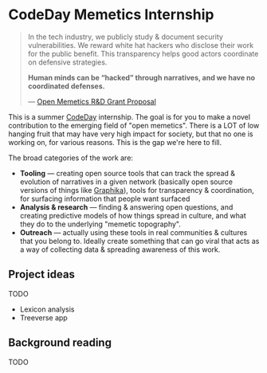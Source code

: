 # CodeDay Memetics Internship

> In the tech industry, we publicly study & document security vulnerabilities. We reward white hat hackers who disclose their work for the public benefit. This transparency helps good actors coordinate on defensive strategies. 
>
> **Human minds can be “hacked” through narratives, and we have no coordinated defenses.**
> 
> — [Open Memetics R&D Grant Proposal](https://docs.google.com/document/d/1kCLMHYjgWRPCjL5d7qXmN1QzgNXHmuljULaZg_04pZI/edit?tab=t.0)

This is a summer [CodeDay](https://codeday.org/) internship. The goal is for you to make a novel contribution to the emerging field of "open memetics". There is a LOT of low hanging fruit that may have very high impact for society, but that no one is working on, for various reasons. This is the gap we're here to fill. 

The broad categories of the work are:

- **Tooling** — creating open source tools that can track the spread & evolution of narratives in a given network (basically open source versions of things like [Graphika](https://graphika.com/)), tools for transparency & coordination, for surfacing information that people want surfaced  
- **Analysis & research** — finding & answering open questions, and creating predictive models of how things spread in culture, and what they do to the underlying "memetic topography". 
- **Outreach** — actually using these tools in real communities & cultures that you belong to. Ideally create something that can go viral that acts as a way of collecting data & spreading awareness of this work. 

## Project ideas

TODO

- Lexicon analysis
- Treeverse app

## Background reading

TODO

